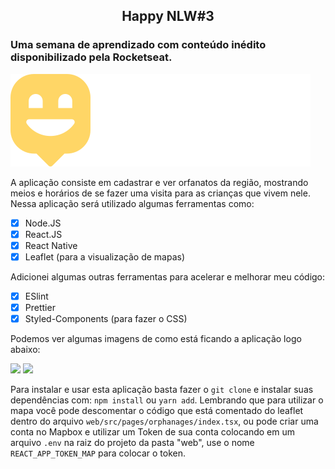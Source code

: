 <h2 align="center">Happy NLW#3</h2>

### Uma semana de aprendizado com conteúdo inédito disponibilizado pela Rocketseat. 
![](web/src/images/logo.svg)

A aplicação consiste em cadastrar e ver orfanatos da região, mostrando meios e horários de se fazer uma visita para as crianças que vivem nele. 
Nessa aplicação será utilizado algumas ferramentas como: 

- [x] Node.JS
- [x] React.JS
- [x] React Native
- [x] Leaflet (para a visualização de mapas)

Adicionei algumas outras ferramentas para acelerar e melhorar meu código: 

- [x] ESlint
- [x] Prettier
- [x] Styled-Components (para fazer o CSS)

Podemos ver algumas imagens de como está ficando a aplicação logo abaixo: 

<img src="https://media-exp1.licdn.com/dms/image/C4D22AQEpG-UkI0UEhg/feedshare-shrink_1280-alternative/0?e=1605139200&v=beta&t=lM3iXfLVtPbEhEtDc_cSQmtldTXpDsxPdp43y080WrU">
<img src="https://media-exp1.licdn.com/dms/image/C4D22AQFBSHf138IZOQ/feedshare-shrink_1280-alternative/0?e=1605139200&v=beta&t=eP0faVFgKkTq0FUgCswLDo-osX6o50YQy36b5ZBv3rs">

Para instalar e usar esta aplicação basta fazer o ```git clone``` e instalar suas dependências com: 
```npm install``` ou ```yarn add```.
Lembrando que para utilizar o mapa você pode descomentar o código que está comentado do leaflet dentro do arquivo ```web/src/pages/orphanages/index.tsx```, ou pode criar uma conta no Mapbox e utilizar um Token de sua conta colocando em um arquivo ```.env``` na raiz do projeto da pasta "web", use o nome ```REACT_APP_TOKEN_MAP``` para colocar o token.
